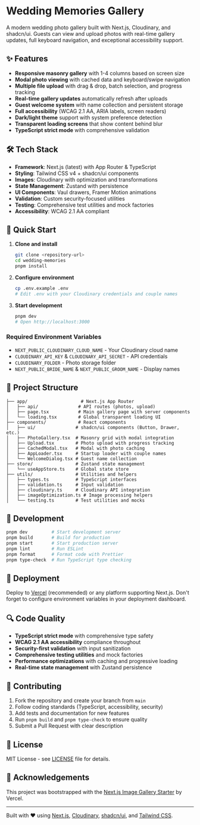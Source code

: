 # Wedding Memories Gallery

A modern wedding photo gallery built with Next.js, Cloudinary, and shadcn/ui. Guests can view and upload photos with real-time gallery updates, full keyboard navigation, and exceptional accessibility support.

## ✨ Features

- **Responsive masonry gallery** with 1-4 columns based on screen size
- **Modal photo viewing** with cached data and keyboard/swipe navigation
- **Multiple file upload** with drag & drop, batch selection, and progress tracking
- **Real-time gallery updates** automatically refresh after uploads
- **Guest welcome system** with name collection and persistent storage
- **Full accessibility** (WCAG 2.1 AA, ARIA labels, screen readers)
- **Dark/light theme** support with system preference detection
- **Transparent loading screens** that show content behind blur
- **TypeScript strict mode** with comprehensive validation

## 🛠️ Tech Stack

- **Framework**: Next.js (latest) with App Router & TypeScript
- **Styling**: Tailwind CSS v4 + shadcn/ui components
- **Images**: Cloudinary with optimization and transformations
- **State Management**: Zustand with persistence
- **UI Components**: Vaul drawers, Framer Motion animations
- **Validation**: Custom security-focused utilities
- **Testing**: Comprehensive test utilities and mock factories
- **Accessibility**: WCAG 2.1 AA compliant

## 🚀 Quick Start

1. **Clone and install**

   ```bash
   git clone <repository-url>
   cd wedding-memories
   pnpm install
   ```

2. **Configure environment**

   ```bash
   cp .env.example .env
   # Edit .env with your Cloudinary credentials and couple names
   ```

3. **Start development**

   ```bash
   pnpm dev
   # Open http://localhost:3000
   ```

### Required Environment Variables

- `NEXT_PUBLIC_CLOUDINARY_CLOUD_NAME` - Your Cloudinary cloud name
- `CLOUDINARY_API_KEY` & `CLOUDINARY_API_SECRET` - API credentials
- `CLOUDINARY_FOLDER` - Photo storage folder
- `NEXT_PUBLIC_BRIDE_NAME` & `NEXT_PUBLIC_GROOM_NAME` - Display names

## 📁 Project Structure

```
├── app/                    # Next.js App Router
│   ├── api/               # API routes (photos, upload)
│   ├── page.tsx           # Main gallery page with server components
│   └── loading.tsx        # Global transparent loading UI
├── components/            # React components
│   ├── ui/               # shadcn/ui components (Button, Drawer, etc.)
│   ├── PhotoGallery.tsx  # Masonry grid with modal integration
│   ├── Upload.tsx        # Photo upload with progress tracking
│   ├── CachedModal.tsx   # Modal with photo caching
│   ├── AppLoader.tsx     # Startup loader with couple names
│   └── WelcomeDialog.tsx # Guest name collection
├── store/                # Zustand state management
│   └── useAppStore.ts    # Global state store
├── utils/                # Utilities and helpers
│   ├── types.ts          # TypeScript interfaces
│   ├── validation.ts     # Input validation
│   ├── cloudinary.ts     # Cloudinary API integration
│   ├── imageOptimization.ts # Image processing helpers
│   └── testing.ts        # Test utilities and mocks
```

## 📝 Development

```bash
pnpm dev         # Start development server
pnpm build       # Build for production
pnpm start       # Start production server
pnpm lint        # Run ESLint
pnpm format      # Format code with Prettier
pnpm type-check  # Run TypeScript type checking
```

## 🚀 Deployment

Deploy to [Vercel](https://vercel.com/new/clone) (recommended) or any platform supporting Next.js. Don't forget to configure environment variables in your deployment dashboard.

## 🔍 Code Quality

- **TypeScript strict mode** with comprehensive type safety
- **WCAG 2.1 AA accessibility** compliance throughout
- **Security-first validation** with input sanitization
- **Comprehensive testing utilities** and mock factories
- **Performance optimizations** with caching and progressive loading
- **Real-time state management** with Zustand persistence

## 🤝 Contributing

1. Fork the repository and create your branch from `main`
2. Follow coding standards (TypeScript, accessibility, security)
3. Add tests and documentation for new features
4. Run `pnpm build` and `pnpm type-check` to ensure quality
5. Submit a Pull Request with clear description

## 📄 License

MIT License - see [LICENSE](LICENSE) file for details.

## 🙏 Acknowledgements

This project was bootstrapped with the
[Next.js Image Gallery Starter](https://vercel.com/templates/next.js/image-gallery-starter) by Vercel.

---

Built with ❤️ using [Next.js](https://nextjs.org), [Cloudinary](https://cloudinary.com), [shadcn/ui](https://ui.shadcn.com), and [Tailwind CSS](https://tailwindcss.com).

